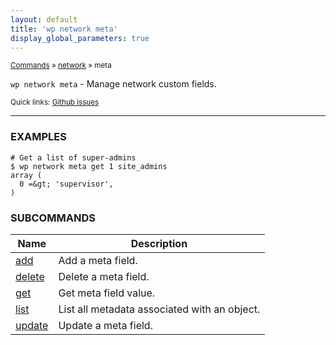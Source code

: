 ```yaml
---
layout: default
title: 'wp network meta'
display_global_parameters: true
---
```


<small>[Commands](/commands/) &raquo; [network](/commands/network/) &raquo; meta</small>

`wp network meta` - Manage network custom fields.

<small>Quick links: <a href="https://github.com/wp-cli/wp-cli/issues?q=is%3Aopen+label%3Acommand%3Anetwork-meta+sort%3Aupdated-desc">Github issues</a></small>

<hr />

### EXAMPLES

    # Get a list of super-admins
    $ wp network meta get 1 site_admins
    array (
      0 =&gt; 'supervisor',
    )





### SUBCOMMANDS

<table>
	<thead>
	<tr>
		<th>Name</th>
		<th>Description</th>
	</tr>
	</thead>
	<tbody>
		<tr>
			<td><a href="/commands/network/meta/add/">add</a></td>
			<td>Add a meta field.</td>
		</tr>
		<tr>
			<td><a href="/commands/network/meta/delete/">delete</a></td>
			<td>Delete a meta field.</td>
		</tr>
		<tr>
			<td><a href="/commands/network/meta/get/">get</a></td>
			<td>Get meta field value.</td>
		</tr>
		<tr>
			<td><a href="/commands/network/meta/list/">list</a></td>
			<td>List all metadata associated with an object.</td>
		</tr>
		<tr>
			<td><a href="/commands/network/meta/update/">update</a></td>
			<td>Update a meta field.</td>
		</tr>
	</tbody>
</table>
